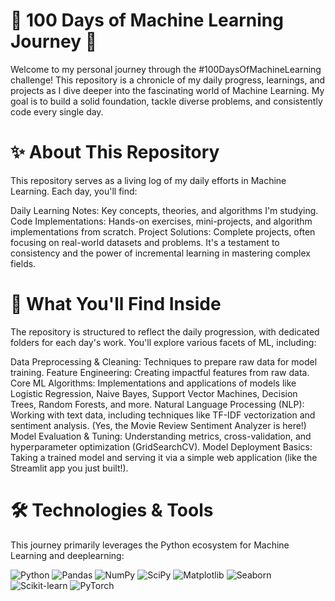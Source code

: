 # 🚀 100 Days of Machine Learning Journey 🚀
Welcome to my personal journey through the #100DaysOfMachineLearning challenge! This repository is a chronicle of my daily progress, learnings, and projects as I dive deeper into the fascinating world of Machine Learning. My goal is to build a solid foundation, tackle diverse problems, and consistently code every single day.

# ✨ About This Repository
This repository serves as a living log of my daily efforts in Machine Learning. Each day, you'll find:

Daily Learning Notes: Key concepts, theories, and algorithms I'm studying.
Code Implementations: Hands-on exercises, mini-projects, and algorithm implementations from scratch.
Project Solutions: Complete projects, often focusing on real-world datasets and problems.
It's a testament to consistency and the power of incremental learning in mastering complex fields.

# 🎯 What You'll Find Inside
The repository is structured to reflect the daily progression, with dedicated folders for each day's work. You'll explore various facets of ML, including:

Data Preprocessing & Cleaning: Techniques to prepare raw data for model training.
Feature Engineering: Creating impactful features from raw data.
Core ML Algorithms: Implementations and applications of models like Logistic Regression, Naive Bayes, Support Vector Machines, Decision Trees, Random Forests, and more.
Natural Language Processing (NLP): Working with text data, including techniques like TF-IDF vectorization and sentiment analysis. (Yes, the Movie Review Sentiment Analyzer is here!)
Model Evaluation & Tuning: Understanding metrics, cross-validation, and hyperparameter optimization (GridSearchCV).
Model Deployment Basics: Taking a trained model and serving it via a simple web application (like the Streamlit app you just built!).
# 🛠️ Technologies & Tools
This journey primarily leverages the Python ecosystem for Machine Learning and deeplearning:

![Python](https://img.shields.io/badge/python-3670A0?style=for-the-badge&logo=python&logoColor=ffdd54)
![Pandas](https://img.shields.io/badge/pandas-%23150458.svg?style=for-the-badge&logo=pandas&logoColor=white)
![NumPy](https://img.shields.io/badge/numpy-%23013243.svg?style=for-the-badge&logo=numpy&logoColor=white)
![SciPy](https://img.shields.io/badge/scipy-%230C559A.svg?style=for-the-badge&logo=scipy&logoColor=white)
![Matplotlib](https://img.shields.io/badge/Matplotlib-%23ffffff.svg?style=for-the-badge&logo=Matplotlib&logoColor=black)
![Seaborn](https://img.shields.io/badge/Seaborn-%23377EB8.svg?style=for-the-badge&logo=seaborn&logoColor=white)
![Scikit-learn](https://img.shields.io/badge/scikit--learn-%23F7931E.svg?style=for-the-badge&logo=scikit-learn&logoColor=white)
![PyTorch](https://img.shields.io/badge/PyTorch-%23EE4C2C.svg?style=for-the-badge&logo=pytorch&logoColor=white)
